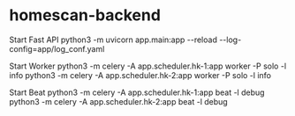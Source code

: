 # homescan-backend

Start Fast API
python3 -m uvicorn app.main:app --reload --log-config=app/log_conf.yaml

Start Worker
python3 -m celery -A app.scheduler.hk-1:app worker -P solo -l info
python3 -m celery -A app.scheduler.hk-2:app worker -P solo -l info

Start Beat
python3 -m celery -A app.scheduler.hk-1:app beat -l debug
python3 -m celery -A app.scheduler.hk-2:app beat -l debug
